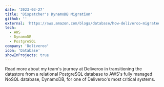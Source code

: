 ```yaml
---
date: '2023-03-27'
title: "Dispatcher's DynamoDB Migration"
github: ''
external: 'https://aws.amazon.com/blogs/database/how-deliveroo-migrated-their-dispatcher-service-to-amazon-dynamodb/'
tech:
  - AWS
  - DynamoDB
  - PostgreSQL
company: 'Deliveroo'
icon: 'Database'
showInProjects: true
---
```


Read more about my team's journey at Deliveroo in transitioning the datastore from a relational PostgreSQL database to AWS's fully managed NoSQL database, DynamoDB, for one of Deliveroo's most critical systems.